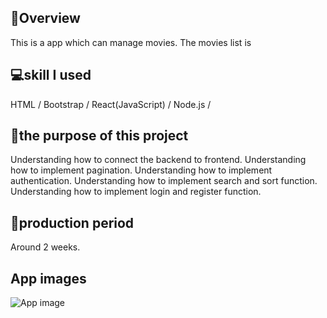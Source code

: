 ## 📖Overview
This is a app which can manage movies. The movies list is 

## 💻skill I used
HTML / Bootstrap / React(JavaScript) / Node.js / 

## 📅the purpose of this project
Understanding how to connect the backend to frontend.
Understanding how to implement pagination.
Understanding how to implement authentication.
Understanding how to implement search and sort function.
Understanding how to implement login and register function.

## 😤production period
Around 2 weeks.

## App images
![App image](https://raw.githubusercontent.com/EriMiwa/movie-app/master/public/ScreenShot-movie.png
 "App image")
